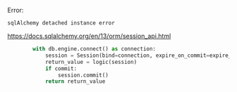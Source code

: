 Error:
```text
sqlAlchemy detached instance error
```
https://docs.sqlalchemy.org/en/13/orm/session_api.html
```python
        with db.engine.connect() as connection:
            session = Session(bind=connection, expire_on_commit=expire_on_commit)
            return_value = logic(session)
            if commit:
                session.commit()
            return return_value
```

